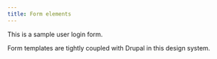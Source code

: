 ```yaml
---
title: Form elements
---
```

This is a sample user login form.

Form templates are tightly coupled with Drupal in this design system.